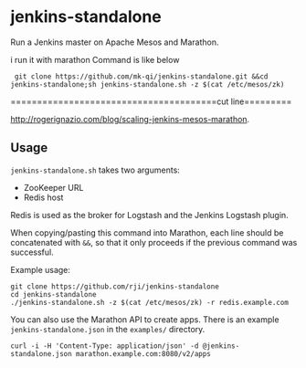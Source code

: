 # jenkins-standalone
Run a Jenkins master on Apache Mesos and Marathon.

i run it with  marathon  Command is like below
     
     git clone https://github.com/mk-qi/jenkins-standalone.git &&cd jenkins-standalone;sh jenkins-standalone.sh -z $(cat /etc/mesos/zk)


=======================================cut line=========

<http://rogerignazio.com/blog/scaling-jenkins-mesos-marathon>.



## Usage
`jenkins-standalone.sh` takes two arguments:
  - ZooKeeper URL
  - Redis host

Redis is used as the broker for Logstash and the Jenkins Logstash plugin.

When copying/pasting this command into Marathon, each line should be
concatenated with `&&`, so that it only proceeds if the previous command
was successful.

Example usage:
```
git clone https://github.com/rji/jenkins-standalone
cd jenkins-standalone
./jenkins-standalone.sh -z $(cat /etc/mesos/zk) -r redis.example.com
```

You can also use the Marathon API to create apps. There is an example
`jenkins-standalone.json` in the `examples/` directory.

```
curl -i -H 'Content-Type: application/json' -d @jenkins-standalone.json marathon.example.com:8080/v2/apps
```
